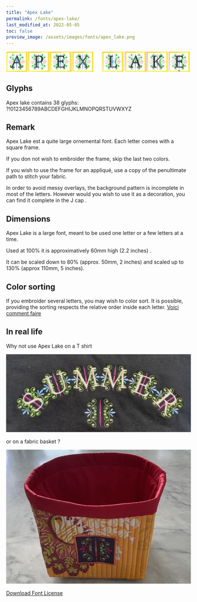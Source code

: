 ```yaml
---
title: "Apex Lake"
permalink: /fonts/apex-lake/
last_modified_at: 2022-05-05
toc: false
preview_image: /assets/images/fonts/apex_lake.png
---
```

![Apex Lake](/assets/images/fonts/apex_lake.png)

## Glyphs
Apex lake contains 38 glyphs:
?!0123456789ABCDEFGHIJKLMNOPQRSTUVWXYZ

## Remark
Apex Lake est a quite large ornemental font. Each letter comes with a square frame. 

If you don not wish to embroider the frame, skip the last two colors.

If you wish to use the  frame for an appliqué, use a copy of the penultimate path to stitch your fabric.

In order to avoid messy overlays, the background pattern is incomplete in most of the letters. However would you wish to use it as a decoration, you can find it complete in the J cap .

## Dimensions
Apex Lake  is a large font, meant to be used one letter or a few letters at a time.

Used at 100% it is approximatively 60mm  high (2.2 inches) . 

It can be scaled down to 80% (approx. 50mm,  2 inches) and scaled up to 130% (approx 110mm, 5 inches).

## Color sorting
If you embroider several letters, you may wish to color sort. It is possible, providing the sorting respects the relative order inside each letter. [Voici comment faire](https://inkstitch.org/fr/docs/lettering/#tri-des-couleurs)




## In real life 


Why not use Apex Lake on a T shirt

![T Shirt](/assets/images/fonts/apex2.jpg)

or on a fabric basket ?

![Basket](/assets/images/fonts/apex3.jpg)

[Download Font License](https://github.com/inkstitch/inkstitch/tree/main/fonts/apex_lake/LICENSE)
